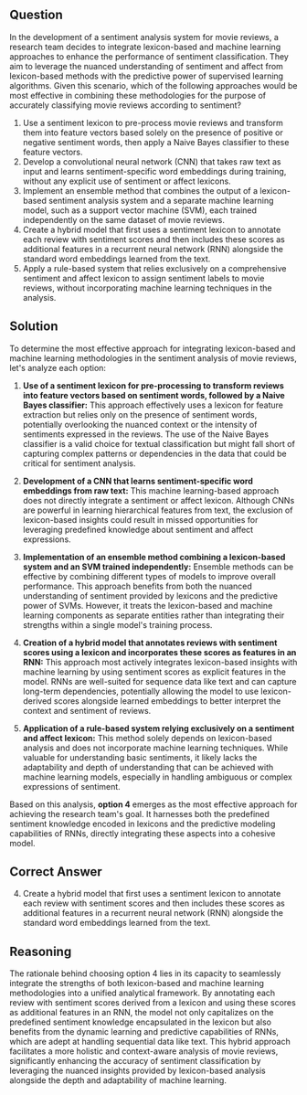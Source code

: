 ## Question
In the development of a sentiment analysis system for movie reviews, a research team decides to integrate lexicon-based and machine learning approaches to enhance the performance of sentiment classification. They aim to leverage the nuanced understanding of sentiment and affect from lexicon-based methods with the predictive power of supervised learning algorithms. Given this scenario, which of the following approaches would be most effective in combining these methodologies for the purpose of accurately classifying movie reviews according to sentiment?

1. Use a sentiment lexicon to pre-process movie reviews and transform them into feature vectors based solely on the presence of positive or negative sentiment words, then apply a Naive Bayes classifier to these feature vectors.
2. Develop a convolutional neural network (CNN) that takes raw text as input and learns sentiment-specific word embeddings during training, without any explicit use of sentiment or affect lexicons.
3. Implement an ensemble method that combines the output of a lexicon-based sentiment analysis system and a separate machine learning model, such as a support vector machine (SVM), each trained independently on the same dataset of movie reviews.
4. Create a hybrid model that first uses a sentiment lexicon to annotate each review with sentiment scores and then includes these scores as additional features in a recurrent neural network (RNN) alongside the standard word embeddings learned from the text.
5. Apply a rule-based system that relies exclusively on a comprehensive sentiment and affect lexicon to assign sentiment labels to movie reviews, without incorporating machine learning techniques in the analysis.

## Solution
To determine the most effective approach for integrating lexicon-based and machine learning methodologies in the sentiment analysis of movie reviews, let's analyze each option:

1. **Use of a sentiment lexicon for pre-processing to transform reviews into feature vectors based on sentiment words, followed by a Naive Bayes classifier:** This approach effectively uses a lexicon for feature extraction but relies only on the presence of sentiment words, potentially overlooking the nuanced context or the intensity of sentiments expressed in the reviews. The use of the Naive Bayes classifier is a valid choice for textual classification but might fall short of capturing complex patterns or dependencies in the data that could be critical for sentiment analysis.

2. **Development of a CNN that learns sentiment-specific word embeddings from raw text:** This machine learning-based approach does not directly integrate a sentiment or affect lexicon. Although CNNs are powerful in learning hierarchical features from text, the exclusion of lexicon-based insights could result in missed opportunities for leveraging predefined knowledge about sentiment and affect expressions.

3. **Implementation of an ensemble method combining a lexicon-based system and an SVM trained independently:** Ensemble methods can be effective by combining different types of models to improve overall performance. This approach benefits from both the nuanced understanding of sentiment provided by lexicons and the predictive power of SVMs. However, it treats the lexicon-based and machine learning components as separate entities rather than integrating their strengths within a single model's training process.

4. **Creation of a hybrid model that annotates reviews with sentiment scores using a lexicon and incorporates these scores as features in an RNN:** This approach most actively integrates lexicon-based insights with machine learning by using sentiment scores as explicit features in the model. RNNs are well-suited for sequence data like text and can capture long-term dependencies, potentially allowing the model to use lexicon-derived scores alongside learned embeddings to better interpret the context and sentiment of reviews.

5. **Application of a rule-based system relying exclusively on a sentiment and affect lexicon:** This method solely depends on lexicon-based analysis and does not incorporate machine learning techniques. While valuable for understanding basic sentiments, it likely lacks the adaptability and depth of understanding that can be achieved with machine learning models, especially in handling ambiguous or complex expressions of sentiment.

Based on this analysis, **option 4** emerges as the most effective approach for achieving the research team's goal. It harnesses both the predefined sentiment knowledge encoded in lexicons and the predictive modeling capabilities of RNNs, directly integrating these aspects into a cohesive model.

## Correct Answer
4. Create a hybrid model that first uses a sentiment lexicon to annotate each review with sentiment scores and then includes these scores as additional features in a recurrent neural network (RNN) alongside the standard word embeddings learned from the text.

## Reasoning
The rationale behind choosing option 4 lies in its capacity to seamlessly integrate the strengths of both lexicon-based and machine learning methodologies into a unified analytical framework. By annotating each review with sentiment scores derived from a lexicon and using these scores as additional features in an RNN, the model not only capitalizes on the predefined sentiment knowledge encapsulated in the lexicon but also benefits from the dynamic learning and predictive capabilities of RNNs, which are adept at handling sequential data like text. This hybrid approach facilitates a more holistic and context-aware analysis of movie reviews, significantly enhancing the accuracy of sentiment classification by leveraging the nuanced insights provided by lexicon-based analysis alongside the depth and adaptability of machine learning.